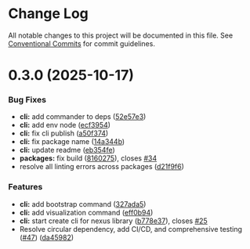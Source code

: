 # Change Log

All notable changes to this project will be documented in this file.
See [Conventional Commits](https://conventionalcommits.org) for commit guidelines.

# 0.3.0 (2025-10-17)

### Bug Fixes

- **cli:** add commander to deps ([52e57e3](https://github.com/Isqanderm/ioc/commit/52e57e33aef4e6d45bfd6f0a627e003a1954dd4f))
- **cli:** add env node ([ecf3954](https://github.com/Isqanderm/ioc/commit/ecf3954164b8a67d1c22de55cd998ff50589efee))
- **cli:** fix cli publish ([a50f374](https://github.com/Isqanderm/ioc/commit/a50f374a79e4121c46afda0e6743bd6debdd828c))
- **cli:** fix package name ([14a344b](https://github.com/Isqanderm/ioc/commit/14a344b107a1794e542586c69ce19305ec50d69c))
- **cli:** update readme ([eb354fe](https://github.com/Isqanderm/ioc/commit/eb354fe6e4ab8c824d19b7bc835f3e3fee33cd71))
- **packages:** fix build ([8160275](https://github.com/Isqanderm/ioc/commit/816027551b630769a3d53157f9a330a0873e6cb5)), closes [#34](https://github.com/Isqanderm/ioc/issues/34)
- resolve all linting errors across packages ([d21f9f6](https://github.com/Isqanderm/ioc/commit/d21f9f6a981a57085909c9877a2af124b74c76b2))

### Features

- **cli:** add bootstrap command ([327ada5](https://github.com/Isqanderm/ioc/commit/327ada5371d489c31f0a98ef5e66d96ea9226ea5))
- **cli:** add visualization command ([eff0b94](https://github.com/Isqanderm/ioc/commit/eff0b94225d7c12b8270c32e71622b91419d40b3))
- **cli:** start create cli for nexus library ([b778e37](https://github.com/Isqanderm/ioc/commit/b778e37b8c5562114121dba30e15dd05aef4ce7f)), closes [#25](https://github.com/Isqanderm/ioc/issues/25)
- Resolve circular dependency, add CI/CD, and comprehensive testing ([#47](https://github.com/Isqanderm/ioc/issues/47)) ([da45982](https://github.com/Isqanderm/ioc/commit/da45982d1be52488b10fc75b68c96d69817ccec4))

